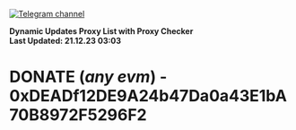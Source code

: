 [![Telegram channel](https://img.shields.io/endpoint?url=https://runkit.io/damiankrawczyk/telegram-badge/branches/master?url=https://t.me/n4z4v0d)](https://t.me/n4z4v0d) 

**Dynamic Updates Proxy List with Proxy Checker**  
**Last Updated: 21.12.23 03:03**

# DONATE (_any evm_) - 0xDEADf12DE9A24b47Da0a43E1bA70B8972F5296F2
